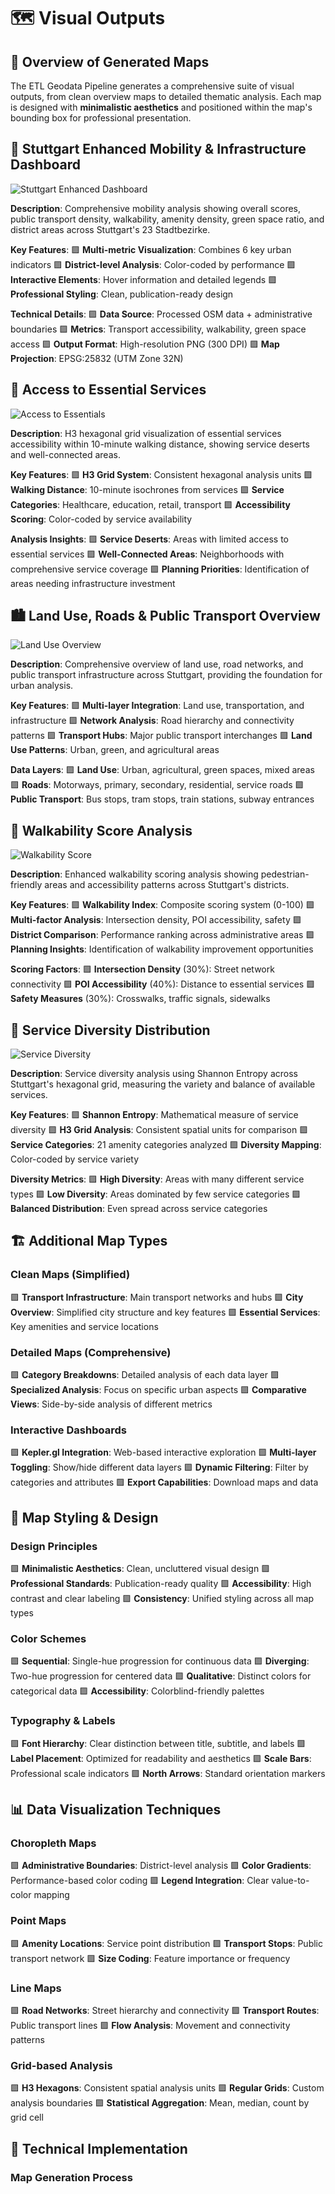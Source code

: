 # 🗺️ Visual Outputs

## 🔺 **Overview of Generated Maps**

The ETL Geodata Pipeline generates a comprehensive suite of visual outputs, from clean overview maps to detailed thematic analysis. Each map is designed with **minimalistic aesthetics** and positioned within the map's bounding box for professional presentation.

## 🎯 **Stuttgart Enhanced Mobility & Infrastructure Dashboard**

![Stuttgart Enhanced Dashboard](../map_examples/stuttgart_enhanced_dashboard.png)

**Description**: Comprehensive mobility analysis showing overall scores, public transport density, walkability, amenity density, green space ratio, and district areas across Stuttgart's 23 Stadtbezirke.

**Key Features**:
🟪 **Multi-metric Visualization**: Combines 6 key urban indicators
🟪 **District-level Analysis**: Color-coded by performance
🟪 **Interactive Elements**: Hover information and detailed legends
🟪 **Professional Styling**: Clean, publication-ready design

**Technical Details**:
🟪 **Data Source**: Processed OSM data + administrative boundaries
🟪 **Metrics**: Transport accessibility, walkability, green space access
🟪 **Output Format**: High-resolution PNG (300 DPI)
🟪 **Map Projection**: EPSG:25832 (UTM Zone 32N)

## 🚌 **Access to Essential Services**

![Access to Essentials](../map_examples/05_access_essentials_h3.png)

**Description**: H3 hexagonal grid visualization of essential services accessibility within 10-minute walking distance, showing service deserts and well-connected areas.

**Key Features**:
🟪 **H3 Grid System**: Consistent hexagonal analysis units
🟪 **Walking Distance**: 10-minute isochrones from services
🟪 **Service Categories**: Healthcare, education, retail, transport
🟪 **Accessibility Scoring**: Color-coded by service availability

**Analysis Insights**:
🟪 **Service Deserts**: Areas with limited access to essential services
🟪 **Well-Connected Areas**: Neighborhoods with comprehensive service coverage
🟪 **Planning Priorities**: Identification of areas needing infrastructure investment

## 🏙️ **Land Use, Roads & Public Transport Overview**

![Land Use Overview](../map_examples/01_overview_landuse_roads_pt.png)

**Description**: Comprehensive overview of land use, road networks, and public transport infrastructure across Stuttgart, providing the foundation for urban analysis.

**Key Features**:
🟪 **Multi-layer Integration**: Land use, transportation, and infrastructure
🟪 **Network Analysis**: Road hierarchy and connectivity patterns
🟪 **Transport Hubs**: Major public transport interchanges
🟪 **Land Use Patterns**: Urban, green, and agricultural areas

**Data Layers**:
🟪 **Land Use**: Urban, agricultural, green spaces, mixed areas
🟪 **Roads**: Motorways, primary, secondary, residential, service roads
🟪 **Public Transport**: Bus stops, tram stops, train stations, subway entrances

## 🚶 **Walkability Score Analysis**

![Walkability Score](../map_examples/stuttgart_walkability_score_enhanced.png)

**Description**: Enhanced walkability scoring analysis showing pedestrian-friendly areas and accessibility patterns across Stuttgart's districts.

**Key Features**:
🟪 **Walkability Index**: Composite scoring system (0-100)
🟪 **Multi-factor Analysis**: Intersection density, POI accessibility, safety
🟪 **District Comparison**: Performance ranking across administrative areas
🟪 **Planning Insights**: Identification of walkability improvement opportunities

**Scoring Factors**:
🟪 **Intersection Density** (30%): Street network connectivity
🟪 **POI Accessibility** (40%): Distance to essential services
🟪 **Safety Measures** (30%): Crosswalks, traffic signals, sidewalks

## 🌳 **Service Diversity Distribution**

![Service Diversity](../map_examples/07_service_diversity_h3.png)

**Description**: Service diversity analysis using Shannon Entropy across Stuttgart's hexagonal grid, measuring the variety and balance of available services.

**Key Features**:
🟪 **Shannon Entropy**: Mathematical measure of service diversity
🟪 **H3 Grid Analysis**: Consistent spatial units for comparison
🟪 **Service Categories**: 21 amenity categories analyzed
🟪 **Diversity Mapping**: Color-coded by service variety

**Diversity Metrics**:
🟪 **High Diversity**: Areas with many different service types
🟪 **Low Diversity**: Areas dominated by few service categories
🟪 **Balanced Distribution**: Even spread across service categories

## 🏗️ **Additional Map Types**

### **Clean Maps (Simplified)**
🟪 **Transport Infrastructure**: Main transport networks and hubs
🟪 **City Overview**: Simplified city structure and key features
🟪 **Essential Services**: Key amenities and service locations

### **Detailed Maps (Comprehensive)**
🟪 **Category Breakdowns**: Detailed analysis of each data layer
🟪 **Specialized Analysis**: Focus on specific urban aspects
🟪 **Comparative Views**: Side-by-side analysis of different metrics

### **Interactive Dashboards**
🟪 **Kepler.gl Integration**: Web-based interactive exploration
🟪 **Multi-layer Toggling**: Show/hide different data layers
🟪 **Dynamic Filtering**: Filter by categories and attributes
🟪 **Export Capabilities**: Download maps and data

## 🎨 **Map Styling & Design**

### **Design Principles**
🟪 **Minimalistic Aesthetics**: Clean, uncluttered visual design
🟪 **Professional Standards**: Publication-ready quality
🟪 **Accessibility**: High contrast and clear labeling
🟪 **Consistency**: Unified styling across all map types

### **Color Schemes**
🟪 **Sequential**: Single-hue progression for continuous data
🟪 **Diverging**: Two-hue progression for centered data
🟪 **Qualitative**: Distinct colors for categorical data
🟪 **Accessibility**: Colorblind-friendly palettes

### **Typography & Labels**
🟪 **Font Hierarchy**: Clear distinction between title, subtitle, and labels
🟪 **Label Placement**: Optimized for readability and aesthetics
🟪 **Scale Bars**: Professional scale indicators
🟪 **North Arrows**: Standard orientation markers

## 📊 **Data Visualization Techniques**

### **Choropleth Maps**
🟪 **Administrative Boundaries**: District-level analysis
🟪 **Color Gradients**: Performance-based color coding
🟪 **Legend Integration**: Clear value-to-color mapping

### **Point Maps**
🟪 **Amenity Locations**: Service point distribution
🟪 **Transport Stops**: Public transport network
🟪 **Size Coding**: Feature importance or frequency

### **Line Maps**
🟪 **Road Networks**: Street hierarchy and connectivity
🟪 **Transport Routes**: Public transport lines
🟪 **Flow Analysis**: Movement and connectivity patterns

### **Grid-based Analysis**
🟪 **H3 Hexagons**: Consistent spatial analysis units
🟪 **Regular Grids**: Custom analysis boundaries
🟪 **Statistical Aggregation**: Mean, median, count by grid cell

## 🔧 **Technical Implementation**

### **Map Generation Process**
